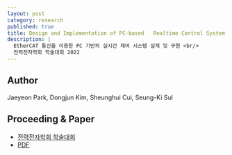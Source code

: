 ```yaml
---
layout: post
category: research
published: true
title: Design and Implementation of PC-based   Realtime Control System with EtherCAT Network
description: |
  EtherCAT 통신을 이용한 PC 기반의 실시간 제어 시스템 설계 및 구현 <br/>
  전력전자학회 학술대회 2022
---
```

## Author
Jaeyeon Park, Dongjun Kim, Sheunghui Cui, Seung-Ki Sul

## Proceeding & Paper
- [전력전자학회 학술대회](http://conf2022s.kipe.or.kr/archives/)
- [PDF](https://docs.google.com/viewer?url=http://conf2022s.kipe.or.kr/pdfs/output/OS25.1_%EA%B9%80%EB%8F%99%EC%A4%80.pdf&embedded=true&a=bi)